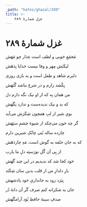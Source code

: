 ```yaml
---
_path: "hafez/ghazal/289"
title: >-
    غزل شمارهٔ ۲۸۹
---
```

# غزل شمارهٔ ۲۸۹

<div class="b" id="bn1"><div class="m1"><p>مَجمَعِ خوبی و لطف است عِذار چو مَهَش</p></div>
<div class="m2"><p>لیکَنَش مِهر و وفا نیست خدایا بِدَهَش</p></div></div>
<div class="b" id="bn2"><div class="m1"><p>دلبرم شاهد و طفل است و به بازی روزی</p></div>
<div class="m2"><p>بِکُشد زارم و در شرع نباشد گُنَهَش</p></div></div>
<div class="b" id="bn3"><div class="m1"><p>من همان بِه که از او نیک نگه دارم دل</p></div>
<div class="m2"><p>که بد و نیک ندیده‌ست و ندارد نِگَهَش</p></div></div>
<div class="b" id="bn4"><div class="m1"><p>بویِ شیر از لبِ همچون شِکَرَش می‌آید</p></div>
<div class="m2"><p>گر چه خون می‌چکد از شیوهٔ چشمِ سیَهَش</p></div></div>
<div class="b" id="bn5"><div class="m1"><p>چارده ساله بُتی چابُکِ شیرین دارم</p></div>
<div class="m2"><p>که به جان حلقه به گوش است، مَهِ چاردَهَش</p></div></div>
<div class="b" id="bn6"><div class="m1"><p>از پِی آن گُلِ نورَستِه دلِ ما یارب</p></div>
<div class="m2"><p>خود کجا شد که ندیدیم در این چند گَهَش</p></div></div>
<div class="b" id="bn7"><div class="m1"><p>یارِ دلدارِ من ار قلب بدین سان شِکَنَد</p></div>
<div class="m2"><p>بِبَرَد زود به جانداریِ خود پادشهش</p></div></div>
<div class="b" id="bn8"><div class="m1"><p>جان به شکرانه کنم صرف گَر آن دانهٔ دُر</p></div>
<div class="m2"><p>صدفِ سینهٔ حافظ بُوَد آرامگَهَش</p></div></div>

